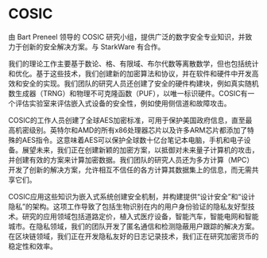 # 

# COSIC

由 Bart Preneel 领导的 COSIC 研究小组，提供广泛的数字安全专业知识，并致力于创新的安全解决方案。与 StarkWare 有合作。

我们的理论工作主要基于数论、格、有限域、布尔代数等离散数学，但也包括统计和优化。基于这些技术，我们创建新的加密算法和协议，并在软件和硬件中开发高效和安全的实现。我们团队的研究人员还创建了安全的硬件构建块，例如真实随机数生成器（TRNG）和物理不可克隆函数（PUF），以唯一标识硬件。COSIC有一个评估实验室来评估嵌入式设备的安全性，例如使用侧信道和故障攻击。

COSIC的工作人员创建了全球AES加密标准，可用于保护美国政府信息，直至最高机密级别。英特尔和AMD的所有x86处理器芯片以及许多ARM芯片都添加了特殊的AES指令。这意味着AES可以保护全球数十亿台笔记本电脑，手机和电子设备。展望未来，我们正在创建新颖的加密方案，以抵御对未来量子计算机的攻击，并创建有效的方案来计算加密数据。我们团队的研究人员还为多方计算（MPC）开发了创新的解决方案，允许相互不信任的各方计算其数据集上的信息，而无需共享它们。

COSIC应用这些知识为嵌入式系统创建安全机制，并构建提供“设计安全”和“设计隐私”的架构。这项工作导致了包括生物识别在内的用户身份验证的隐私友好型技术。研究的应用领域包括道路定价，植入式医疗设备，智能汽车，智能电网和智能城市。在隐私领域，我们的团队开发了匿名通信和检测隐蔽用户跟踪的解决方案。在区块链领域，我们正在开发隐私友好的日志记录技术，我们正在研究加密货币的稳定性和效率。

